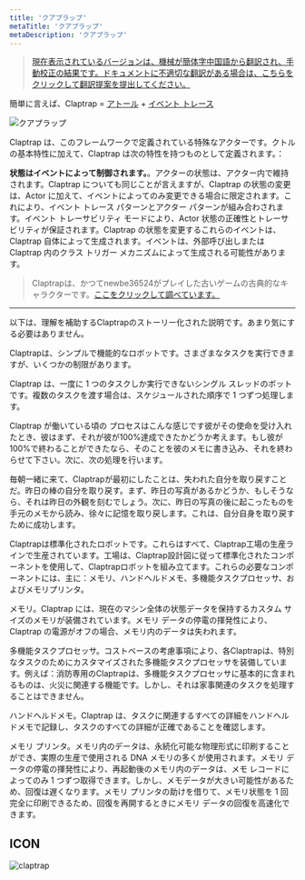 ```yaml
---
title: 'クアプラップ'
metaTitle: 'クアプラップ'
metaDescription: 'クアプラップ'
---
```


> [現在表示されているバージョンは、機械が簡体字中国語から翻訳され、手動校正の結果です。ドキュメントに不適切な翻訳がある場合は、こちらをクリックして翻訳提案を提出してください。](https://crwd.in/newbeclaptrap)

簡単に言えば、Claptrap = [アトール](/zh_Hans/2-Glossary/Actor-Pattern) + [イベント トレース](/zh_Hans/2-Glossary/Event-Sourcing)

![クアプラップ](/images/20190228-001.gif)

Claptrap は、このフレームワークで定義されている特殊なアクターです。クトルの基本特性に加えて、Claptrap は次の特性を持つものとして定義されます。：

**状態はイベントによって制御されます。**。アクターの状態は、アクター内で維持されます。Claptrap についても同じことが言えますが、Claptrap の状態の変更は、Actor に加えて、イベントによってのみ変更できる場合に限定されます。これにより、イベント トレース パターンとアクター パターンが組み合わされます。イベント トレーサビリティ モードにより、Actor 状態の正確性とトレーサビリティが保証されます。Claptrap の状態を変更するこれらのイベントは、Claptrap 自体によって生成されます。イベントは、外部呼び出しまたは Claptrap 内のクラス トリガー メカニズムによって生成される可能性があります。

> Claptrapは、かつてnewbe36524がプレイした古いゲームの古典的なキャラクターです。[ここをクリックして調べています。](https://zh.moegirl.org/%E5%B0%8F%E5%90%B5%E9%97%B9)

---

以下は、理解を補助するClaptrapのストーリー化された説明です。あまり気にする必要はありません。

Claptrapは、シンプルで機能的なロボットです。さまざまなタスクを実行できますが、いくつかの制限があります。

Claptrap は、一度に 1 つのタスクしか実行できないシングル スレッドのボットです。複数のタスクを渡す場合は、スケジュールされた順序で 1 つずつ処理します。

Claptrap が働いている頃の プロセスはこんな感じです彼がその使命を受け入れたとき、彼はまず、それが彼が100%達成できたかどうか考えます。もし彼が100%で終わることができたなら、そのことを彼のメモに書き込み、それを終わらせて下さい。次に、次の処理を行います。

毎朝一緒に来て、Claptrapが最初にしたことは、失われた自分を取り戻すことだ。昨日の棒の自分を取り戻す。まず、昨日の写真があるかどうか、もしそうなら、それは昨日の外観を刻むでしょう。次に、昨日の写真の後に起こったものを手元のメモから読み、徐々に記憶を取り戻します。これは、自分自身を取り戻すために成功します。

Claptrapは標準化されたロボットです。これらはすべて、Claptrap工場の生産ラインで生産されています。工場は、Claptrap設計図に従って標準化されたコンポーネントを使用して、Claptrapロボットを組み立てます。これらの必要なコンポーネントには、主に：メモリ、ハンドヘルドメモ、多機能タスクプロセッサ、およびメモリプリンタ。

メモリ。Claptrap には、現在のマシン全体の状態データを保持するカスタム サイズのメモリが装備されています。メモリ データの停電の揮発性により、Claptrap の電源がオフの場合、メモリ内のデータは失われます。

多機能タスクプロセッサ。コストベースの考慮事項により、各Claptrapは、特別なタスクのためにカスタマイズされた多機能タスクプロセッサを装備しています。例えば：消防専用のClaptrapは、多機能タスクプロセッサに基本的に含まれるものは、火災に関連する機能です。しかし、それは家事関連のタスクを処理することはできません。

ハンドヘルドメモ。Claptrap は、タスクに関連するすべての詳細をハンドヘルドメモで記録し、タスクのすべての詳細が正確であることを確認します。

メモリ プリンタ。メモリ内のデータは、永続化可能な物理形式に印刷することができ、実際の生産で使用される DNA メモリの多くが使用されます。メモリ データの停電の揮発性により、再起動後のメモリ内のデータは、メモ レコードによってのみ 1 つずつ取得できます。しかし、メモデータが大きい可能性があるため、回復は遅くなります。メモリ プリンタの助けを借りて、メモリ状態を 1 回完全に印刷できるため、回復を再開するときにメモリ データの回復を高速化できます。

## ICON

![claptrap](/images/claptrap_icons/claptrap.svg)
